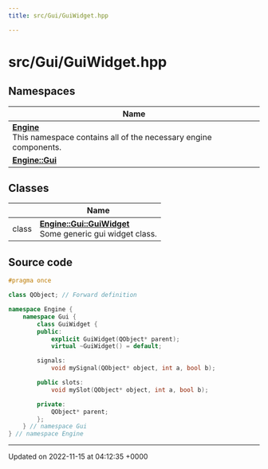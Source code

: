 ```yaml
---
title: src/Gui/GuiWidget.hpp

---
```


# src/Gui/GuiWidget.hpp



## Namespaces

| Name           |
| -------------- |
| **[Engine](/namespaces/namespaceEngine.md)** <br>This namespace contains all of the necessary engine components.  |
| **[Engine::Gui](/namespaces/namespaceEngine_1_1Gui.md)**  |

## Classes

|                | Name           |
| -------------- | -------------- |
| class | **[Engine::Gui::GuiWidget](/classes/classEngine_1_1Gui_1_1GuiWidget.md)** <br>Some generic gui widget class.  |




## Source code

```cpp
#pragma once

class QObject; // Forward definition

namespace Engine {
    namespace Gui {
        class GuiWidget {
        public:
            explicit GuiWidget(QObject* parent);
            virtual ~GuiWidget() = default;

        signals:
            void mySignal(QObject* object, int a, bool b);

        public slots:
            void mySlot(QObject* object, int a, bool b);

        private:
            QObject* parent;
        };
    } // namespace Gui
} // namespace Engine
```


-------------------------------

Updated on 2022-11-15 at 04:12:35 +0000
